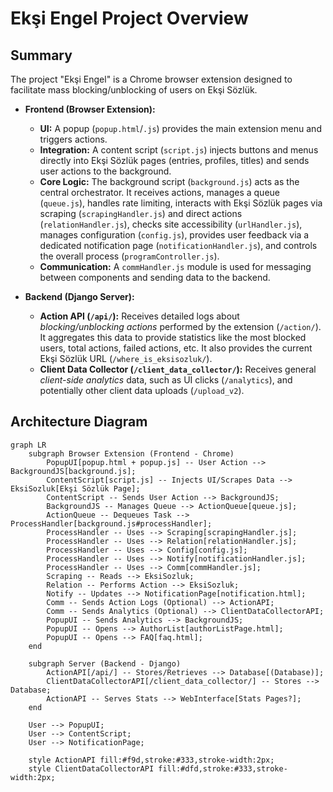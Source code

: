 # Ekşi Engel Project Overview

## Summary

The project "Ekşi Engel" is a Chrome browser extension designed to facilitate mass blocking/unblocking of users on Ekşi Sözlük.

*   **Frontend (Browser Extension):**
    *   **UI:** A popup (`popup.html`/`.js`) provides the main extension menu and triggers actions.
    *   **Integration:** A content script (`script.js`) injects buttons and menus directly into Ekşi Sözlük pages (entries, profiles, titles) and sends user actions to the background.
    *   **Core Logic:** The background script (`background.js`) acts as the central orchestrator. It receives actions, manages a queue (`queue.js`), handles rate limiting, interacts with Ekşi Sözlük pages via scraping (`scrapingHandler.js`) and direct actions (`relationHandler.js`), checks site accessibility (`urlHandler.js`), manages configuration (`config.js`), provides user feedback via a dedicated notification page (`notificationHandler.js`), and controls the overall process (`programController.js`).
    *   **Communication:** A `commHandler.js` module is used for messaging between components and sending data to the backend.

*   **Backend (Django Server):**
    *   **Action API (`/api/`):** Receives detailed logs about *blocking/unblocking actions* performed by the extension (`/action/`). It aggregates this data to provide statistics like the most blocked users, total actions, failed actions, etc. It also provides the current Ekşi Sözlük URL (`/where_is_eksisozluk/`).
    *   **Client Data Collector (`/client_data_collector/`):** Receives general *client-side analytics* data, such as UI clicks (`/analytics`), and potentially other client data uploads (`/upload_v2`).

## Architecture Diagram

```mermaid
graph LR
    subgraph Browser Extension (Frontend - Chrome)
        PopupUI[popup.html + popup.js] -- User Action --> BackgroundJS[background.js];
        ContentScript[script.js] -- Injects UI/Scrapes Data --> EksiSozluk[Ekşi Sözlük Page];
        ContentScript -- Sends User Action --> BackgroundJS;
        BackgroundJS -- Manages Queue --> ActionQueue[queue.js];
        ActionQueue -- Dequeues Task --> ProcessHandler[background.js#processHandler];
        ProcessHandler -- Uses --> Scraping[scrapingHandler.js];
        ProcessHandler -- Uses --> Relation[relationHandler.js];
        ProcessHandler -- Uses --> Config[config.js];
        ProcessHandler -- Uses --> Notify[notificationHandler.js];
        ProcessHandler -- Uses --> Comm[commHandler.js];
        Scraping -- Reads --> EksiSozluk;
        Relation -- Performs Action --> EksiSozluk;
        Notify -- Updates --> NotificationPage[notification.html];
        Comm -- Sends Action Logs (Optional) --> ActionAPI;
        Comm -- Sends Analytics (Optional) --> ClientDataCollectorAPI;
        PopupUI -- Sends Analytics --> BackgroundJS;
        PopupUI -- Opens --> AuthorList[authorListPage.html];
        PopupUI -- Opens --> FAQ[faq.html];
    end

    subgraph Server (Backend - Django)
        ActionAPI[/api/] -- Stores/Retrieves --> Database[(Database)];
        ClientDataCollectorAPI[/client_data_collector/] -- Stores --> Database;
        ActionAPI -- Serves Stats --> WebInterface[Stats Pages?];
    end

    User --> PopupUI;
    User --> ContentScript;
    User --> NotificationPage;

    style ActionAPI fill:#f9d,stroke:#333,stroke-width:2px;
    style ClientDataCollectorAPI fill:#dfd,stroke:#333,stroke-width:2px;